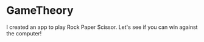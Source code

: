 # GameTheory

I created an app to play Rock Paper Scissor.
Let's see if you can win against the computer!

